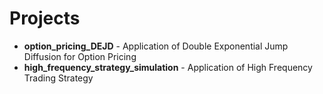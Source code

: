 # Projects
* **option_pricing_DEJD** - Application of Double Exponential Jump Diffusion for Option Pricing
* **high_frequency_strategy_simulation** - Application of High Frequency Trading Strategy
